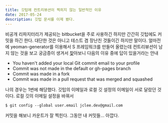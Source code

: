 ```yaml
---
title: 깃텁에 컨트리뷰션이 찍히지 않는 일반적인 이유
date: 2017-05-24
description: 깃텁 문서를 이제 봤다.
---
```


비공개 리파지터리가 제공되는 bitbucket을 주로 사용하긴 하지만 간간히 깃텁에도 커밋을 하긴 한다. 대단한 것은 아니고 테스트 겸 장난친 것들이긴 하지만 말이다. 얼마전에 yeoman-generator를 이용해서 S 프레임워크를 만들어 올렸는데 컨트리뷰션이 남지 않는 것을 보고 궁금증이 생겨서 [찾][github_doc]아보니 다음의 이유 중에 답이 있을거라는 안내

* You haven't added your local Git commit email to your profile
* Commit was not made in the default or gh-pages branch
* Commit was made in a fork
* Commit was made in a pull request that was merged and squashed

나의 경우는 1번에 해당했다. 깃텁의 이메일과 로컬 깃 설정의 이메일이 서로 달랐던 것이다. 로컬 깃의 이메일 설정을 바꿔서 

```
$ git config --global user.email jclee.dev@gmail.com
```

커밋을 해보니 카운트가 잘 찍힌다. 그동안 내 커밋들... 아깝다.

[github_doc]: https://help.github.com/articles/why-are-my-contributions-not-showing-up-on-my-profile/#common-reasons-that-contributions-are-not-counted
